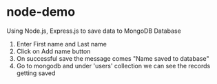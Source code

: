# node-demo
Using Node.js, Express.js to save data to MongoDB Database

1. Enter First name and Last name
2. Click on Add name button
3. On successful save the message comes "Name saved to database"
4. Go to mongodb and under 'users' collection we can see the records getting saved
